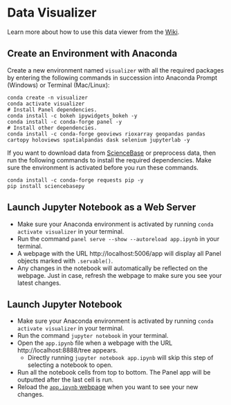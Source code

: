 # Data Visualizer
Learn more about how to use this data viewer from the [Wiki](https://github.com/venuswku/data-visualizer/wiki).
## Create an Environment with Anaconda
Create a new environment named `visualizer` with all the required packages by entering the following commands in succession into Anaconda Prompt (Windows) or Terminal (Mac/Linux):
```
conda create -n visualizer
conda activate visualizer
# Install Panel dependencies.
conda install -c bokeh ipywidgets_bokeh -y
conda install -c conda-forge panel -y
# Install other dependencies.
conda install -c conda-forge geoviews rioxarray geopandas pandas cartopy holoviews spatialpandas dask selenium jupyterlab -y
```
If you want to download data from [ScienceBase](https://www.sciencebase.gov/catalog/item/4f4e4760e4b07f02db47df9c) or preprocess data, then run the following commands to install the required dependencies. Make sure the environment is activated before you run these commands.
```
conda install -c conda-forge requests pip -y
pip install sciencebasepy
```

## Launch Jupyter Notebook as a Web Server
- Make sure your Anaconda environment is activated by running `conda activate visualizer` in your terminal.
- Run the command `panel serve --show --autoreload app.ipynb` in your terminal.
- A webpage with the URL http://localhost:5006/app will display all Panel objects marked with `.servable()`.
- Any changes in the notebook will automatically be reflected on the webpage. Just in case, refresh the webpage to make sure you see your latest changes.

## Launch Jupyter Notebook
- Make sure your Anaconda environment is activated by running `conda activate visualizer` in your terminal.
- Run the command `jupyter notebook` in your terminal.
- Open the `app.ipynb` file when a webpage with the URL http://localhost:8888/tree appears.
  - Directly running `jupyter notebook app.ipynb` will skip this step of selecting a notebook to open.
- Run all the notebook cells from top to bottom. The Panel app will be outputted after the last cell is run.
- Reload the [`app.ipynb` webpage](http://localhost:8888/notebooks/app.ipynb) when you want to see your new changes.